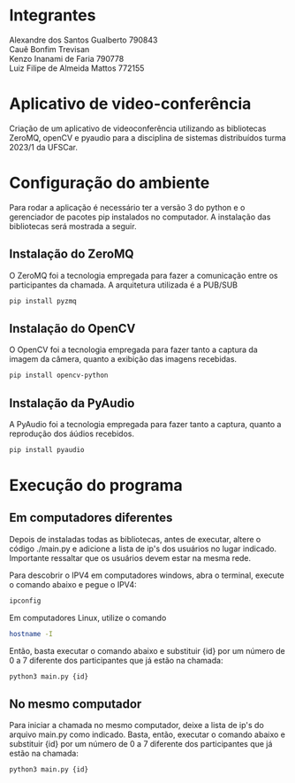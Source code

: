 # Integrantes
Alexandre dos Santos Gualberto 790843  
Cauê Bonfim Trevisan  
Kenzo Inanami de Faria 790778  
Luiz Filipe de Almeida Mattos 772155  



# Aplicativo de video-conferência
Criação de um aplicativo de videoconferência utilizando as bibliotecas ZeroMQ, openCV e pyaudio para a disciplina de sistemas distribuídos turma 2023/1 da UFSCar.

# Configuração do ambiente
Para rodar a aplicação é necessário ter a versão 3 do python e o gerenciador de pacotes pip instalados no computador. A instalação das bibliotecas será mostrada a seguir.

## Instalação do ZeroMQ
  O ZeroMQ foi a tecnologia empregada para fazer a comunicação entre os participantes da chamada. A arquitetura utilizada é a PUB/SUB
```bash
pip install pyzmq
```
## Instalação do OpenCV
  O OpenCV foi a tecnologia empregada para fazer tanto a captura da imagem da câmera, quanto a exibição das imagens recebidas.
```bash
pip install opencv-python
```


## Instalação da PyAudio
  A PyAudio foi a tecnologia empregada para fazer tanto a captura, quanto a reprodução dos áúdios recebidos.
```bash
pip install pyaudio
```
# Execução do programa
## Em computadores diferentes
  Depois de instaladas todas as bibliotecas, antes de executar, altere o código ./main.py e adicione a lista de ip's dos usuários no lugar indicado. Importante ressaltar que os usuários devem estar na mesma rede.

  Para descobrir o IPV4 em computadores windows, abra o terminal, execute o comando abaixo e pegue o IPV4:
  ```bash
ipconfig
  ```
  Em computadores Linux, utilize o comando
  ```bash
  hostname -I
  ```
  Então, basta executar o comando abaixo e substituir {id} por um número de 0 a 7 diferente dos participantes que já estão na chamada:
  ```bash
  python3 main.py {id}
  ```
## No mesmo computador
  Para iniciar a chamada no mesmo computador, deixe a lista de ip's do arquivo main.py como indicado.
  Basta, então, executar o comando abaixo e substituir {id} por um número de 0 a 7 diferente dos participantes que já estão na chamada:
  ```bash
  python3 main.py {id}
  ```

